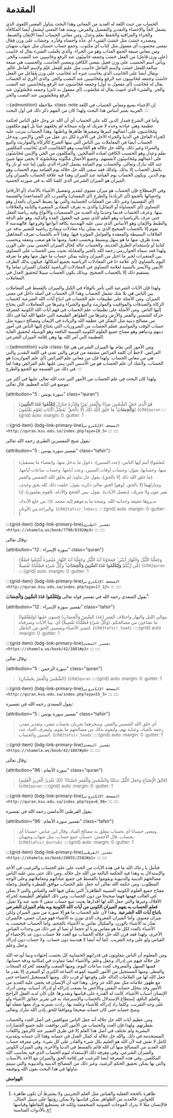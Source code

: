 # المقدمة

الحساب من حيث اللغة له العديد من المعاني وهذا البحث يتناول المعنى اللغوى
الذي يشمل العدُّ والإحصاء والتقدير والتفصيل والفرض، ويمتد هذا المعنى ليشمل أيضا
المكافأة والجزاء والمراقبة والحفظ بعلم وعدل. ومن معاني الحساب أيضا
الإتقان والضبط. ومصدره حَسَبَ مثل حَسَبَ الشيء أي عدَّه وأحصاه وقدَّره. وحِسَاب على
وزن فِعَال بمعنى محسوب أي مفعول مثل كتاب أي مكتوب. وجمع حساب حسبان مثل
شهاب شهبان ومن معاني صيغة الجمع العذاب وهو من الجزاء. والذي يَحْسُب الشيء
يقال له حَاسِب (على وزن فَاعِل) من الفعل حَسَبَ وجمعه حَاسِبُون عند الرفع وحَاسِبِين
عند النصب والجر. ويأتي اسم الحسيب على وزن فعيل بمعنى الكافئ وبمعنى
الحاسب. والحسيب هي صيغة مبالغة للفعل حَسَبَ ولإسم الفاعل حَاسِب مثل عليم
للفعل عَلِمَ ولإسم الفاعل عَالِم. ويقال أيضا على الحَاسِب الذي يحاسب غيره أنه
مُحَاسِب على وزن مُفَاعِل من الفعل حَاسَبَ وجمعه مُحَاسِبون عند الرفع ومُحَاسِبين عند
النصب والجر. والذي أُجْرِيَ له الحساب يقال له مُحَاسَب (أي مفعول به أول) وجمعه
مُحَاسَبون عند الرفع ومُحَاسَبين عند النصب والجر. والشيء الذي حُسِبَ يقال له
مَحْسُوب (أي مفعول به ثاني) وجمعه مَحْسُوبُون عند الرفع ومَحْسُوبِين عند النصب
والجر.

:::{admonition} ملاحظة
:class: note
إن الإعتناء بصيغ ومعاني الحساب في اللغة العربية يعتبر أساس هذا البحث ولهذا كان من المهم ذكر ذلك في أول البحث.
:::

وأما في الشرع فمدار الدين كله على الحساب أي أن الله عز وجل خلق الناس
لحكمة عظيمة وهي عبادته وحده لا شريك له وإنه سبحانه لم يخلقهم عبثا بل
إنهم مكلفون ومُحَاسَبون على أعمالهم كبيرها وصغيرها ظاهرها وباطنها. وهذا
الحساب يترتب عليه الجزاء العاجل في الدنيا والجزاء الآجل في الآخرة لكل ذي
عقل من الجن والإنس. ويدخل الحساب أيضا في المعاملات بين الناس التي بينها
الشرع كالزكاة والمواريث والبيع والشراء وغير ذلك. والله جل جلاله هو
الحَاسِب وهو المُحَاسِب الذي يُحَاسِب المكلفين بعلم وعدل وهو الحسيب الكافئ
لعباده الصالحين. والمكلفون من الجن والإنس مُحَاسَبُون على أعمالهم ومُحَاسِبُون
لأنفسهم. وجميع الأعمال مَكْتُوبَة ومَحْسُوبَة لا يخفى منها شيئ عند الله تبارك
وتعالى. والحساب يوم القيامة يشمل الجزاء الذي يكون إما جنة أو نار ولا
يكتمل الحساب إلا بذلك. ولذلك فقد سمى الله جل جلاله يوم القيامة بيوم
الحساب وهو يوم الدين. ويكون الحساب يوم القيامة عند الميزان وهذا فيه
علاقة الحساب بالميزان وأن الميزان هو الميزان الشرعي الذي كلفنا الله به
في صورته الحسية.

وفي الإصطلاح فإن الحساب هو ميزان معنوى لتقدير وتفصيل الأشياء بالأعداد
(أو الأرقام) وإحصائها بالجمع (أي الزيادة) والطرح (أي النقصان) والضرب (أي
المضاعفة) والقسمة (أي التقسيم) وغير ذلك من العمليات الحسابية والتي بها
يضبط الميزان بالعدل وهو التساوي (أي المساواة أو التماثل) والذي به تعرف المقادير
المتغيرة والثابتة والعلاقات بينها. وعرف الحساب قديما وحديثا وله العديد
من المسميات والأنواع وفيه رياضة العقل حتى عرف بالرياضيات وهو العلم الذي تتميز فيه العقول الفذة والذكية.
وهو علم الدقة والظبط والإتقان وهو الأساس الذي تبنى عليه
الهندسة بكافة أنواعها وفروعها. فالهندسة لا تقوم إلا بالحساب الصحيح الذي
به يمكن بناء معادلات ونماذج رياضية للتعبير بدقة عن العلاقات البسيطة
والمعقدة والعوامل المؤثرة فيها. وهذا لأنه بالحساب تعرف المجاهيل بعدة طرق،
منها ما هو سهل وبسيط ويحسب ذهنيا، ومنها ما هو صعب ومعقد ويحسب كتابيا أو
بإستخدام الطرق الحديثة. والحساب حاله كحال الميزان الحسي يبنى على الوزن
ولهذا فقد سماه الخوارزمي رحمه الله بالجبر والمقابلة بحيث يبنى الحساب على
التساوي بين المتغيرات لجبر ما اختل من الميزان وعليه يمكن حساب ما جهل
منها وهو ما نعرفه اليوم بالتساوي (أي علامة `=`) في المعادلات الرياضية
بجميع أشكالها. فيكون بذلك الطرف الأيمن والأيسر بالنسية لعلامة التساوي في
المعادلات الرياضية ككفتان الميزان تماما ولا يستقيم ذلك إلا بالحساب
الصحيح. وبذلك يكون الحساب سبيلا لتحقيق العدل في المعاملات.

ولهذا فإن الآيات الشرعية التي تأمر بالوفاء في الكيل والميزان بالقسط في
المعاملات بين الناس هي بلا شك تشمل الحساب وهذا لأن الحساب في أصله داخل
في معنى الميزان. ومن الأمثلة على تطبيقات علم الحساب في اتباع آيات الله
الشرعية كحساب الزكاة والصدقات والمواقيت والمواريث والبيع والشراء وغيرها
من المعاملات التي يحتاج إليها الناس. ومن الأمثلة على تطبيقات علم الحساب
في فهم آيات الله الكونية كمعرفة حركة الشمس والقمر والأرض وغيرها من
الظواهر الطبيعية التي خلقها الله لما في ذلك من مصالح دينية مثل التفكر في
عظمة الله والزيادة في الإيمان ومصالح دنيوية مثل حساب الوقت والمواسم.
فعلم الحساب من الضروريات التي يحتاج إليها الناس في أمور دينهم ودنياهم
وهو مفتاح جميع العلوم الكونية السببية النافعة وهو الوسيلة لتحقيق الغاية
العظيمة التي أمر الله بها وهي إقامة الميزان الشرعي.

:::{admonition} فائدة
:class: tip
ومن الأمور التي يقام بها الميزان الشرعي هي الفرائض. لاحظ أن كلمة الفرائض مشتقة من فرض والتي تعني في اللغة التقدير والتي هي من معاني الحساب.
ولهذا فإن من معاني علم الفرائض (أي علم المواريث) هو الحساب. ولاشك أن علم الحساب هو من الأسس التي يبنى عليها علم الفرائض وهذا لما في ذلك من القسمة مع الجمع والطرح.
:::

ولهذا كان البحث في علم الحساب من الأمور التي حث الله تعالى عليها في أكثر
من موضع في كتابه العظيم.
قال تعالى:

{attribution="سورة يونس : 5" class="quran"}
> {هُوَ الَّذِي جَعَلَ الشَّمْسَ ضِيَاءً وَالْقَمَرَ نُورًا وَقَدَّرَهُ مَنَازِلَ **لِتَعْلَمُوا عَدَدَ السِّنِينَ وَالْحِسَابَ ۚ** مَا خَلَقَ اللَّهُ ذَٰلِكَ إِلَّا بِالْحَقِّ ۚ يُفَصِّلُ الْآيَاتِ لِقَوْمٍ يَعْلَمُونَ}
> {cite}`quran`
::::{grid} auto
:margin: 0
:gutter: 1

:::{grid-item}
{bdg-link-primary-line}`المصحف الإلكتروني <http://quran.ksu.edu.sa/index.php?aya=10_5>`
:::
::::

يقول شيخ المفسرين الطبري رحمه الله تعالى:

{attribution="تفسير سورة يونس : 5" class="tafsir"}
> ﴿لتعلموا﴾ أنتم أيها الناس، ﴿عدد السنين﴾. دخول ما يدخل منها، وانقضاء ما يستقبل منها، وحسابها، يقول: وحساب أوقات السنين، وعدد أيامها، وحساب ساعات أيامها، ﴿ما خلق الله ذلك إلا بالحق﴾. يقول جل ثناؤه: لم يخلق الله الشمس والقمر ومنازلهما إلا بالحق، [وهو] الحق تعالى ذكره، يقول: خلقت ذلك كله بحق وحدى، بغير عون ولا شريك، ﴿يفصل الآيات﴾. يقول: يبين الحجج والأدلة، ﴿لقوم يعلمون﴾، إذا تدبروها حقيقة وحدانية الله، وصحة ما يدعوهم إليه محمد ﷺ؛ من خلع الأنداد، والبراءة من الأوثان.
> {cite}`tafsir_Tabari`
::::{grid} auto
:margin: 0
:gutter: 1

:::{grid-item}
{bdg-link-primary-line}`تفسير الطبري <https://shamela.ws/book/7798/8192#p3>`
:::
::::
<!-- 
يقول السعدي رحمه الله في تفسيره لهذه الآيات:

{attribution="تفسير سورة يونس : 5" class="tafsir"}
> وفي هذه الآيات الحث والترغيب على التفكر
في مخلوقات الله، والنظر فيها بعين الاعتبار، فإن بذلك تنفتح البصيرة،
ويزداد الإيمان والعقل، وتقوى القريحة، وفي إهمال ذلك، تهاون بما أمر الله
به، وإغلاق لزيادة الإيمان، وجمود للذهن والقريحة.
> {cite}`tafsir_Saadi`
::::{grid} auto
:margin: 0
:gutter: 1

:::{grid-item}
{bdg-link-primary-line}`تفسير السعدي <https://shamela.ws/book/42/729#p6>`
:::
::::
 -->
وقال تعالى:

{attribution="سورة الإسراء : 12" class="quran"}
> {وَجَعَلْنَا اللَّيْلَ وَالنَّهَارَ آيَتَيْنِ ۖ فَمَحَوْنَا آيَةَ اللَّيْلِ وَجَعَلْنَا آيَةَ النَّهَارِ مُبْصِرَةً لِّتَبْتَغُوا فَضْلًا مِّن رَّبِّكُمْ **وَلِتَعْلَمُوا عَدَدَ السِّنِينَ وَالْحِسَابَ ۚ** وَكُلَّ شَيْءٍ فَصَّلْنَاهُ تَفْصِيلًا}
> {cite}`quran`
::::{grid} auto
:margin: 0
:gutter: 1

:::{grid-item}
{bdg-link-primary-line}`المصحف الإلكتروني <http://quran.ksu.edu.sa/index.php?aya=17_12>`
:::
::::

يقول السعدي رحمه الله في تفسير قوله تعالى **وَلِتَعْلَمُوا عَدَدَ السِّنِينَ وَالْحِسَابَ ۚ**:

{attribution="تفسير سورة الإسراء : 12" class="tafsir"}
> (وَلِتَعْلَمُوا) بتوالي الليل والنهار واختلاف القمر (عَدَدَ السِّنِينَ وَالْحِسَابَ)
فتبنون عليها ما تشاءون من مصالحكم. (وَكُلَّ شَيْءٍ فَصَّلْنَاهُ تَفْصِيلًا) أي: بينا
الآيات وصرفناه لتتميز الأشياء ويستبين الحق من الباطل.
> {cite}`tafsir_Saadi`
::::{grid} auto
:margin: 0
:gutter: 1

:::{grid-item}
{bdg-link-primary-line}`تفسير السعدي <https://shamela.ws/book/42/1001#p1>`
:::
::::

وقال تعالى:

{attribution="سورة الرحمن : 5" class="quran"}
> {الشَّمْسُ وَالْقَمَرُ بِحُسْبَانٍ}
> {cite}`quran`
::::{grid} auto
:margin: 0
:gutter: 1

:::{grid-item}
{bdg-link-primary-line}`المصحف الإلكتروني <http://quran.ksu.edu.sa/index.php?aya=55_5>`
:::
::::

يقول السعدي رحمه الله في تفسيره:

{attribution="تفسير سورة يونس : 5" class="tafsir"}
> أي خلق الله الشمس والقمر، وسخرهما يجريان بحساب
مقنن، وتقدير مقدر، رحمة بالعباد، وعناية بهم، وليقوم بذلك من مصالحهم ما
يقوم، وليعرف العباد عدد السنين والحساب.
> {cite}`tafsir_Saadi`
::::{grid} auto
:margin: 0
:gutter: 1

:::{grid-item}
{bdg-link-primary-line}`تفسير السعدي <https://shamela.ws/book/42/1887#p6>`
:::
::::

وقال تعالى:

{attribution="سورة الأنعام : 96" class="quran"}
> {فَالِقُ الْإِصْبَاحِ وَجَعَلَ اللَّيْلَ سَكَنًا وَالشَّمْسَ وَالْقَمَرَ حُسْبَانًا ۚ ذَٰلِكَ تَقْدِيرُ الْعَزِيزِ الْعَلِيمِ}
> {cite}`quran`
::::{grid} auto
:margin: 0
:gutter: 1

:::{grid-item}
{bdg-link-primary-line}`المصحف الإلكتروني <http://quran.ksu.edu.sa/index.php?aya=6_96>`
:::
::::

يقول القرطبي الأندلسي رحمه الله في تفسيره:

{attribution="تفسير سورة الأنعام : 96" class="tafsir"}
> ومعنى حسبانا أي بحساب يتعلق به مصالح العباد.
وقال ابن عباس: حسبانا أي بحساب. قال الأخفش: حسبان جمع حساب، مثل شهاب
وشهبان.
> {cite}`tafsir_Qurtubi`
::::{grid} auto
:margin: 0
:gutter: 1

:::{grid-item}
{bdg-link-primary-line}`تفسير القرطبي <https://shamela.ws/book/20855/2582#p1>`
:::
::::

فتأمل يا رعاك الله ما في هذه الآيات من الحث على علم الحساب والترغيب في الأخذ والإستدلال به وهذا فيه
الحكمة البالغة من الله جل جلاله. ومن ذلك حتى يبني عليه الناس مصالحهم
الدينية والدنيوية ويقوموا بالقسط في جميع عباداتهم ومعاملاتهم وعلى الوجه
المطلوب. ومن حكمة الله تعالى أنه جعل علم الحساب موافق للفطرة والعقل
وجعله مفتاح جميع العلوم الكونية السببية الظاهرة[^1] التي يمكن فيها العد
والقياس والتي لا يمكن في الغالب فهمها فهما صحيحا من دون الحساب. ومن ذلك
الظواهر الطبيعية كحركة الأفلاك وغيرها والتي جعل الله لها أقدارها بحيث
تتبع حساب متقن لا تحيد عنه ولا تميل. **فعلم الحساب به يفهم الميزان الكوني
من آيات الله الكونية وبه يقام الميزان الشرعي باتباع آيات الله الشرعية**.
وهذا لأن علم الحساب ما هو إلا صورة من صور الميزان ولكن ميزان معنوى. وأما
الميزان المعروف الذي توزن به الأشياء فهو ميزان حسي. فالميزان تقدّر به
الأشياء بالوزن، والمكيال تقاس به الأشياء بالحجم، وأما الحساب فتحسب به
الأشياء بالعدد لكل ما هو مقاس وزنا أو حجما أو ثمنا أو غير ذلك من وحدات
القياس الأخرى. ولهذا فقد قرن الله جل جلاله الحساب مع العدد فلا حساب دون
عد بالإحصاء أو القياس ولو على وجه التقريب. كما أنه أيضا لا هندسة دون
حساب. ولا حساب دون إدراك وعقل وعلم.

ومن المعلوم أن الناس يتفاوتون في قدراتهم الحسابية كل بحسب إجتهاده وبما
أودعه الله جل جلاله فيهم من إدراك وعقل وعلم. والأشياء أيضا تتفاوت في
إمكانية ودقة حسابها، فمنها السهل والمعروف كعدد ساعات اليوم، ومنها الصعب
والمعقد كحركة السحاب والمطر، ومنها المستحيل من الأمور الغيبية كموعد
الساعة الكبرى أو الصغرى إلا بقدر ما جعل الله لها من العلامات الدالة على وقوعها أو قرب ذلك.
ومنها المستحيل إحصاءه حتى مع ظهور علاماته مثل نعم الله عز وجل.
وهذا فيه أن الإنسان قد يخفى عليه العديد من الأمور وقد يتخلل حسابه
النقص وبالأخص ما يصعب إدراكه أو إدراك أسبابه. ومتى أدرك الإنسان أسباب
الأشياء، كانت له القدرة على قياسها وتقديرها. فإن كان لديه العقل الراجح
والعلم النافع، إستطاع الإستدلال بالحساب والإسترشاد به في تقرير حقائق
الأشياء ولو على وجه التقريب. وكلما زاد إدراكه للأشياء وعلمه بها، زادت
بصيرته وزاد معها تعقله لها وصح حسابه حتى كان حسابه صحيحا وموافقا للحق
بإذن الله تبارك وتعالى.

ومن عظيم آيات الله جل جلاله أنه جعل الناس متوافقين في أصل العدد والحساب
بفطرتهم. ولهذا فإن العدد والحساب من الأمور التي توافقت عليه جميع
الحضارات البشرية ولم تختلف في أصل هذا العلم إلا في طرق التعبير عنه
كالرموز واللغات المستخدمة في ذلك. والله جل جلاله له كمال العدل في حسابه
وهذا لأن حسابه وتقديره كامل لا نقص فيه لأن الله هو العليم بكل شيء
والقادر على كل شيء. وفي معرفة حساب الله العديد من المصالح منها أن الله
قائم بالقسط في الدنيا والآخرة، وفي الميزان الكوني والميزان الشرعي. وفي
معرفة ذلك الإستعداد ليوم الحساب الذي فيه يحاسب الله المكلفين. وفي هذه
المعرفة أيضا الترغيب في إقامة الحق والميزان مع الأخذ بالأسباب والتي بها
يمكن تحقيق الحكم الرشيد. وغير ذلك من المصالح الدينية والدنيوية والتي
سيتم تناولها في هذا البحث بعون الله وتوفيقه.

**الهوامش**:

[^1]: ظاهرة بالحجة العقلية والقياس مثل العلم التجريبي ولا يشترط أن تكون
    ظاهرة للحواس. فالعديد من الظواهر يمكن قياسها ولا يمكن رؤيتها على
    سبيل المثال. فالإنسان مثلا لا يدرك الموجات الصوتية المنخفضة ولكنه قد يستطيع إلتقاطها وقياسها بالأدوات المناسبة.
